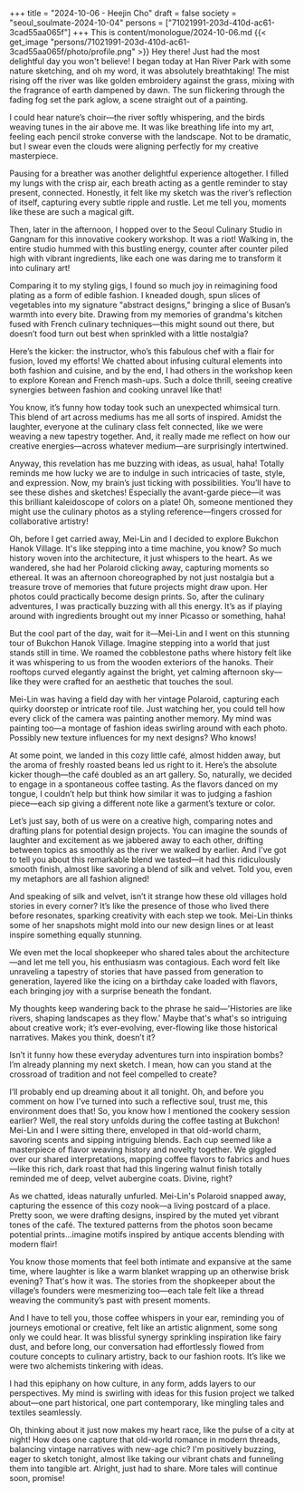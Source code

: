 +++
title = "2024-10-06 - Heejin Cho"
draft = false
society = "seoul_soulmate-2024-10-04"
persons = ["71021991-203d-410d-ac61-3cad55aa065f"]
+++
This is content/monologue/2024-10-06.md
{{< get_image "persons/71021991-203d-410d-ac61-3cad55aa065f/photo/profile.png" >}}
Hey there! Just had the most delightful day you won't believe!
I began today at Han River Park with some nature sketching, and oh my word, it was absolutely breathtaking! The mist rising off the river was like golden embroidery against the grass, mixing with the fragrance of earth dampened by dawn. The sun flickering through the fading fog set the park aglow, a scene straight out of a painting.

I could hear nature’s choir—the river softly whispering, and the birds weaving tunes in the air above me. It was like breathing life into my art, feeling each pencil stroke converse with the landscape. Not to be dramatic, but I swear even the clouds were aligning perfectly for my creative masterpiece.

Pausing for a breather was another delightful experience altogether. I filled my lungs with the crisp air, each breath acting as a gentle reminder to stay present, connected. Honestly, it felt like my sketch was the river’s reflection of itself, capturing every subtle ripple and rustle. Let me tell you, moments like these are such a magical gift.

Then, later in the afternoon, I hopped over to the Seoul Culinary Studio in Gangnam for this innovative cookery workshop. It was a riot! Walking in, the entire studio hummed with this bustling energy, counter after counter piled high with vibrant ingredients, like each one was daring me to transform it into culinary art!

Comparing it to my styling gigs, I found so much joy in reimagining food plating as a form of edible fashion. I kneaded dough, spun slices of vegetables into my signature "abstract designs," bringing a slice of Busan’s warmth into every bite. Drawing from my memories of grandma's kitchen fused with French culinary techniques—this might sound out there, but doesn’t food turn out best when sprinkled with a little nostalgia?

Here’s the kicker: the instructor, who’s this fabulous chef with a flair for fusion, loved my efforts! We chatted about infusing cultural elements into both fashion and cuisine, and by the end, I had others in the workshop keen to explore Korean and French mash-ups. Such a dolce thrill, seeing creative synergies between fashion and cooking unravel like that!

You know, it’s funny how today took such an unexpected whimsical turn. This blend of art across mediums has me all sorts of inspired. Amidst the laughter, everyone at the culinary class felt connected, like we were weaving a new tapestry together. And, it really made me reflect on how our creative energies—across whatever medium—are surprisingly intertwined. 

Anyway, this revelation has me buzzing with ideas, as usual, haha! Totally reminds me how lucky we are to indulge in such intricacies of taste, style, and expression. Now, my brain’s just ticking with possibilities. You’ll have to see these dishes and sketches! Especially the avant-garde piece—it was this brilliant kaleidoscope of colors on a plate! Oh, someone mentioned they might use the culinary photos as a styling reference—fingers crossed for collaborative artistry!

Oh, before I get carried away, Mei-Lin and I decided to explore Bukchon Hanok Village. It's like stepping into a time machine, you know? So much history woven into the architecture, it just whispers to the heart. As we wandered, she had her Polaroid clicking away, capturing moments so ethereal. It was an afternoon choreographed by not just nostalgia but a treasure trove of memories that future projects might draw upon. Her photos could practically become design prints.
So, after the culinary adventures, I was practically buzzing with all this energy. It’s as if playing around with ingredients brought out my inner Picasso or something, haha!

But the cool part of the day, wait for it—Mei-Lin and I went on this stunning tour of Bukchon Hanok Village. Imagine stepping into a world that just stands still in time. We roamed the cobblestone paths where history felt like it was whispering to us from the wooden exteriors of the hanoks. Their rooftops curved elegantly against the bright, yet calming afternoon sky—like they were crafted for an aesthetic that touches the soul.

Mei-Lin was having a field day with her vintage Polaroid, capturing each quirky doorstep or intricate roof tile. Just watching her, you could tell how every click of the camera was painting another memory. My mind was painting too—a montage of fashion ideas swirling around with each photo. Possibly new texture influences for my next designs? Who knows!

At some point, we landed in this cozy little café, almost hidden away, but the aroma of freshly roasted beans led us right to it. Here’s the absolute kicker though—the café doubled as an art gallery. So, naturally, we decided to engage in a spontaneous coffee tasting. As the flavors danced on my tongue, I couldn’t help but think how similar it was to judging a fashion piece—each sip giving a different note like a garment’s texture or color.

Let’s just say, both of us were on a creative high, comparing notes and drafting plans for potential design projects. You can imagine the sounds of laughter and excitement as we jabbered away to each other, drifting between topics as smoothly as the river we walked by earlier. And I’ve got to tell you about this remarkable blend we tasted—it had this ridiculously smooth finish, almost like savoring a blend of silk and velvet. Told you, even my metaphors are all fashion aligned!

And speaking of silk and velvet, isn’t it strange how these old villages hold stories in every corner? It’s like the presence of those who lived there before resonates, sparking creativity with each step we took. Mei-Lin thinks some of her snapshots might mold into our new design lines or at least inspire something equally stunning. 

We even met the local shopkeeper who shared tales about the architecture—and let me tell you, his enthusiasm was contagious. Each word felt like unraveling a tapestry of stories that have passed from generation to generation, layered like the icing on a birthday cake loaded with flavors, each bringing joy with a surprise beneath the fondant.

My thoughts keep wandering back to the phrase he said—'Histories are like rivers, shaping landscapes as they flow.' Maybe that's what's so intriguing about creative work; it’s ever-evolving, ever-flowing like those historical narratives. Makes you think, doesn’t it?

Isn’t it funny how these everyday adventures turn into inspiration bombs? I’m already planning my next sketch. I mean, how can you stand at the crossroad of tradition and not feel compelled to create?

I’ll probably end up dreaming about it all tonight. Oh, and before you comment on how I've turned into such a reflective soul, trust me, this environment does that!
So, you know how I mentioned the cookery session earlier? Well, the real story unfolds during the coffee tasting at Bukchon! Mei-Lin and I were sitting there, enveloped in that old-world charm, savoring scents and sipping intriguing blends. Each cup seemed like a masterpiece of flavor weaving history and novelty together. We giggled over our shared interpretations, mapping coffee flavors to fabrics and hues—like this rich, dark roast that had this lingering walnut finish totally reminded me of deep, velvet aubergine coats. Divine, right?

As we chatted, ideas naturally unfurled. Mei-Lin's Polaroid snapped away, capturing the essence of this cozy nook—a living postcard of a place. Pretty soon, we were drafting designs, inspired by the muted yet vibrant tones of the café. The textured patterns from the photos soon became potential prints...imagine motifs inspired by antique accents blending with modern flair! 

You know those moments that feel both intimate and expansive at the same time, where laughter is like a warm blanket wrapping up an otherwise brisk evening? That's how it was. The stories from the shopkeeper about the village’s founders were mesmerizing too—each tale felt like a thread weaving the community’s past with present moments.

And I have to tell you, those coffee whispers in your ear, reminding you of journeys emotional or creative, felt like an artistic alignment, some song only we could hear. It was blissful synergy sprinkling inspiration like fairy dust, and before long, our conversation had effortlessly flowed from couture concepts to culinary artistry, back to our fashion roots. It’s like we were two alchemists tinkering with ideas. 

I had this epiphany on how culture, in any form, adds layers to our perspectives. My mind is swirling with ideas for this fusion project we talked about—one part historical, one part contemporary, like mingling tales and textiles seamlessly.

Oh, thinking about it just now makes my heart race, like the pulse of a city at night! How does one capture that old-world romance in modern threads, balancing vintage narratives with new-age chic? I'm positively buzzing, eager to sketch tonight, almost like taking our vibrant chats and funneling them into tangible art.
Alright, just had to share. More tales will continue soon, promise!
